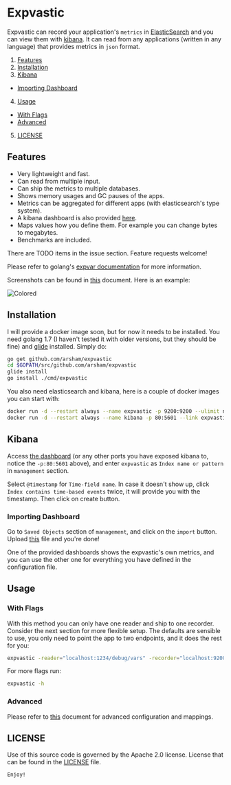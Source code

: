 # Expvastic

Expvastic can record your application's `metrics` in [ElasticSearch][elasticsearch] and you can view them with [kibana][kibana]. It can read from any applications (written in any language) that provides metrics in `json` format.

1. [Features](#features)
2. [Installation](#installation)
3. [Kibana](#kibana)
  * [Importing Dashboard](#importing-dashboard)
4. [Usage](#usage)
  * [With Flags](#with-flags)
  * [Advanced](#advanced)
5. [LICENSE](#license)

## Features

* Very lightweight and fast.
* Can read from multiple input.
* Can ship the metrics to multiple databases.
* Shows memory usages and GC pauses of the apps.
* Metrics can be aggregated for different apps (with elasticsearch's type system).
* A kibana dashboard is also provided [here](./bin/dashboard.json).
* Maps values how you define them. For example you can change bytes to megabytes.
* Benchmarks are included.

There are TODO items in the issue section. Feature requests welcome!


Please refer to golang's [expvar documentation][expvar] for more information.

Screenshots can be found in [this](./SCREENSHOTS.md) document. Here is an example:

![Colored](http://i.imgur.com/34kdQe8.png)

## Installation

I will provide a docker image soon, but for now it needs to be installed. You need golang 1.7 (I haven't tested it with older versions, but they should be fine) and [glide][glide] installed. Simply do:

```bash
go get github.com/arsham/expvastic
cd $GOPATH/src/github.com/arsham/expvastic
glide install
go install ./cmd/expvastic
```

You also need elasticsearch and kibana, here is a couple of docker images you can start with:

```bash
docker run -d --restart always --name expvastic -p 9200:9200 --ulimit nofile=98304:98304 -v "/path/to/somewhere/expvastic":/usr/share/elasticsearch/data elasticsearch
docker run -d --restart always --name kibana -p 80:5601 --link expvastic:elasticsearch -p 5601:5601 kibana
```

## Kibana

Access [the dashboard](http://localhost) (or any other ports you have exposed kibana to, notice the `-p:80:5601` above), and enter `expvastic` as `Index name or pattern` in `management` section.

Select `@timestamp` for `Time-field name`. In case it doesn't show up, click `Index contains time-based events` twice, it will provide you with the timestamp. Then click on create button.

### Importing Dashboard

Go to `Saved Objects` section of `management`, and click on the `import` button. Upload [this](./bin/dashboard.json) file and you're done!

One of the provided dashboards shows the expvastic's own metrics, and you can use the other one for everything you have defined in the configuration file.

## Usage

### With Flags

With this method you can only have one reader and ship to one recorder. Consider the next section for more flexible setup. The defaults are sensible to use, you only need to point the app to two endpoints, and it does the rest for you:

```bash
expvastic -reader="localhost:1234/debug/vars" -recorder="localhost:9200"
```

For more flags run:
```bash
expvastic -h
```

### Advanced

Please refer to [this](./RECIPES.md) document for advanced configuration and mappings.

## LICENSE

Use of this source code is governed by the Apache 2.0 license. License that can be found in the [LICENSE](./LICENSE) file.

`Enjoy!`


[expvar]: https://golang.org/pkg/expvar/
[glide]: https://github.com/Masterminds/glide
[elasticsearch]: https://github.com/elastic/elasticsearch
[kibana]: https://github.com/elastic/kibana
